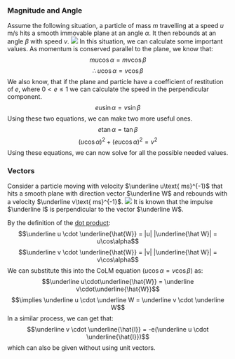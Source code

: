 ### Magnitude and Angle
Assume the following situation, a particle of mass $m$ travelling at a speed $u$ m/s hits a smooth immovable plane at an angle $\alpha$. It then rebounds at an angle $\beta$ with speed $v$.
![](ObliqueCollision1.svg)
In this situation, we can calculate some important values.
As momentum is conserved parallel to the plane, we know that:
$$mu\cos\alpha = mv\cos\beta$$
$$\therefore u\cos\alpha = v\cos\beta$$
We also know, that if the plane and particle have a coefficient of restitution of $e$, where $0 \lt e \leq 1$ we can calculate the speed in the perpendicular component.
$$eu\sin\alpha = v\sin\beta$$
Using these two equations, we can make two more useful ones.
$$e\tan\alpha = \tan\beta$$
$$(u\cos\alpha)^2 + (eu\cos\alpha)^2 = v^2$$
Using these equations, we can now solve for all the possible needed values.
### Vectors
Consider a particle moving with velocity $\underline u\text{ ms}^{-1}$ that hits a smooth plane with direction vector $\underline W$ and rebounds with a velocity $\underline v\text{ ms}^{-1}$.
![](vector_collisions.drawio.svg)
It is known that the impulse $\underline I$ is perpendicular to the vector $\underline W$.

By the definition of the [dot product](./../Pure/Vectors/Vector%20Operations.md#Dot%20(scalar)%20Product):
$$\underline u \cdot \underline{\hat{W}} = |u| |\underline{\hat W}| = u\cos\alpha$$ $$\underline v \cdot \underline{\hat{W}} = |v| |\underline{\hat W}| = v\cos\alpha$$
We can substitute this into the CoLM equation ($u\cos\alpha = v\cos\beta$) as:
$$\underline u\cdot\underline{\hat{W}} = \underline v\cdot\underline{\hat{W}}$$
$$\implies \underline u \cdot \underline W = \underline v \cdot \underline W$$
In a similar process, we can get that:
$$\underline v \cdot \underline{\hat{I}} = -e(\underline u \cdot \underline{\hat{I}})$$
which can also be given without using unit vectors.